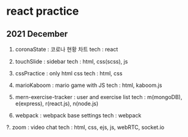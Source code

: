 # react practice
## 2021 December
 1. coronaState : 코로나 현황 차트
  tech : react

 2. touchSlide : sidebar
  tech : html, css(scss), js

 3. cssPractice : only html css
  tech : html, css

 4. marioKaboom : mario game with JS
  tech : html, kaboom.js

 5. mern-exercise-tracker : user and exercise list
  tech : m(mongoDB), e(express), r(react.js), n(node.js)

 6. webpack : webpack base settings
  tech : webpack

 ?. zoom : video chat
  tech : html, css, ejs, js, webRTC, socket.io